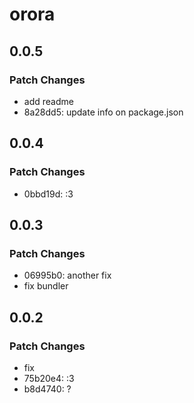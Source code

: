 # orora

## 0.0.5

### Patch Changes

- add readme
- 8a28dd5: update info on package.json

## 0.0.4

### Patch Changes

- 0bbd19d: :3

## 0.0.3

### Patch Changes

- 06995b0: another fix
- fix bundler

## 0.0.2

### Patch Changes

- fix
- 75b20e4: :3
- b8d4740: ?
